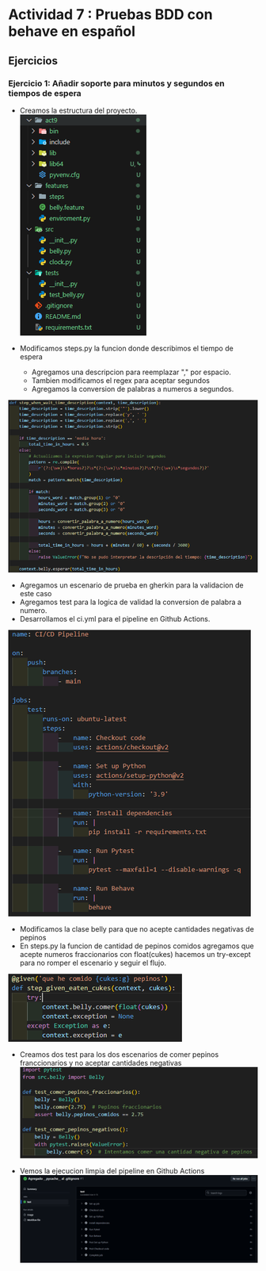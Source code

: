 # Actividad 7 : Pruebas BDD con behave en español

## Ejercicios 

### Ejercicio 1: Añadir soporte para minutos y segundos en tiempos de espera

- Creamos la estructura del proyecto.
![Imagen 1](ImagenesAct7/Act7_1.png)

- Modificamos steps.py la funcion donde describimos el tiempo de espera 
    - Agregamos una descripcion para reemplazar "," por espacio.
    - Tambien modificamos el regex para aceptar segundos 
    - Agregamos la conversion de palabras a numeros a segundos. 

![Imagen 2](ImagenesAct7/Act7_2.png)

- Agregamos un escenario de prueba en gherkin para la validacion de este caso 
- Agregamos test para la logica de validad la conversion de palabra a numero.
- Desarrollamos el ci.yml para el pipeline en Github Actions.

![Imagen 3](ImagenesAct7/Act7_3.png)

-  Modificamos la clase belly para que no acepte cantidades negativas de pepinos 
-  En steps.py la funcion de cantidad de pepinos comidos agregamos que acepte numeros fraccionarios con float(cukes) hacemos un try-except para no romper el escenario y seguir el flujo.

![Imagen 4](ImagenesAct7/Act7_4.png)

- Creamos dos test para los dos escenarios de comer pepinos franccionarios y no aceptar cantidades negativas 
![Imagen 5](ImagenesAct7/Act7_5.png)

- Vemos la ejecucion limpia del pipeline en Github Actions
![Imagen 6](ImagenesAct7/Act7_6.png)


